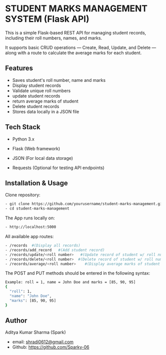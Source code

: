 
# STUDENT MARKS MANAGEMENT SYSTEM (Flask API)

This is a simple Flask-based REST API for managing student records, including their roll numbers, names, and marks.

It supports basic CRUD operations — Create, Read, Update, and Delete — along with a route to calculate the average marks for each student.
## Features

- Saves student's roll number, name and marks
- Display student records
- Validate unique roll numbers
- update student records
- return average marks of student
- Delete student records
- Stores data locally in a JSON file

## Tech Stack

- Python 3.x

- Flask (Web framework)

- JSON (For local data storage)

- Requests (Optional for testing API endpoints)


## Installation & Usage

Clone repository:

```bash
- git clone https://github.com/yourusername/student-marks-management.git
- cd student-marks-management
```
The App runs locally on:
```bash
- http://localhost:5000
```
All available app routes:
```bash
- /records  #(Display all records)
- /records/add_record   #(Add student record)
- /records/update/<roll number>   #(Update record of student w/ roll number)
- /records/delete/<roll number>  #(Delete record of student w/ roll number)
- /records/average/<roll number>    #(Display average marks of student with roll number)
```
The POST and PUT methods should be entered in the following syntax:
```bash
Example: roll = 1, name = John Doe and marks = [85, 90, 95]
{
  "roll": 1,
  "name": "John Doe",
  "marks": [85, 90, 95]
}
```

## Author

Aditya Kumar Sharma (Spark)
- email: shradi0612@gmail.com
- Github: https://github.com/Sparky-06
